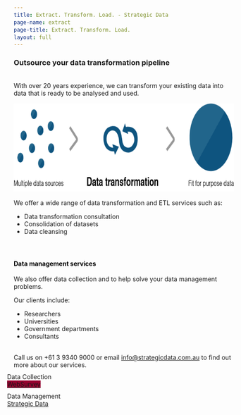 ```yaml
---
title: Extract. Transform. Load. - Strategic Data
page-name: extract
page-title: Extract. Transform. Load.
layout: full
---
```


### Outsource your data transformation pipeline

<br>
With over 20 years experience, we can transform your existing data into data that is ready to be analysed and used.
<br>
<img src="/img/Diagram_SD.png" class="img-responsive"
width="500" height="200" alt="Diagram Strategic Data" style="margin-top:15px;">
<br>

We offer a wide range of data transformation and ETL services such as:
* Data transformation consultation
* Consolidation of datasets
* Data cleansing
<br>

<h4 style="margin-top:25px; color:#000000;"> Data management services </h4>
We also offer data collection and to help solve your data management problems.

Our clients include:
* Researchers
* Universities
* Government departments
* Consultants

<br>
Call us on +61 3 9340 9000 or email <a href="mailto:info@strategicdata.com.au">info@strategicdata.com.au</a> to find out more about our services.

<div class="feature col-sm-12 col-md-3" style="margin-top:10px; margin-left:-15px;">
Data Collection <br>
<a href="http://www.websurvey.com.au/" class="btn btn-md btn-primary" style="margin-top:5px; background-color:#98002e;">WebSurvey</a>
</div>

<div class="feature col-sm-12 col-md-3" style="margin-top:10px; margin-left:-15px;">
Data Management
<br>
<a href="https://strategicdata.com.au/" class="btn btn-md btn-primary" style="margin-top:5px;">Strategic Data</a>
</div>
